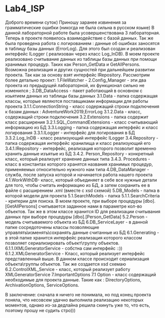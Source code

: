 # Lab4_ISP
Доброго времени суток) Приношу заранее извинения за грамматические ошибки (никогда не была сильна в русском языке)
В данной лабораторной работе была усовершенствована 3 лабораторная. Теперь в проекте появилось взаимодействие с базой данных.
Так же была проведена работа с логированием : данные об ошибках заносятся в таблицу базы данных (ErrorLog). Для этого был создан и реализован интерфейс ILogger ( реализован через класс Log_InDB).
В моем проекте реализовано считывание данных из таблицы базы данных при помощи хранимых процедур. Таких как Person_GetData и GetAllPersons. Возможна реализация и других сущностей при дальнейшем развитии проекта. Так как за основу взят интерфейс IRepository.
Рассмотрим более детально проект:
1.FileWatcher    -
2.Config_Manager - эти два проекта из предыдущей лабораторной, их функционал сильно не изменился ;
3.DB_DataAccess - пакет работающий в основном с изьятием данных из таблицы базы данных
  3.1.Data - папка содержащая классы, которые являются поставщиками информации для работы проекта 
    3.1.1.ConnectionString - класс содержащий строки подключения к базам данных : AdventureWork2019,ErrorLog
    3.1.2.Data - класс, содержащий строки подключения
  3.2.Extensions - папка содержит класс расширения 
    3.2.1.SQL_CommandExtensions - класс считывающий информацию из БД 
  3.3.Logging - папка содержащая интерфейс и класс логирования 
    3.3.1.ILogger - интерфейс для логирования в БД
    3.3.2.Log_InDB - класс реализующий интерфейс ILogger
  3.4.Repository - папка содержащая интерфейс хранилища и класс реализующий его
    3.4.1.IRepository - интерфейс, реализация которого позволит временно хранить данные изъятые из БД
    3.4.2. Person_Repository - конкретный класс, который реализует хранение данных типа <Person>
    3.4.3. Procedures - класс в константах которого хранятся названия хранимых процедур, применяемых относительно нужного нам типа
4.DB_DataManager - служба, после запуска которой и начинается работа нашего проекта
  4.1.WorkWithDB- класс, который объединяет в себе все нужные детали для того, чтобы считать информацию из БД, а затем сохранить ее в файле с расширением .xml (вместе с xsd схемой) 
5.DB_Models - папка в которой модели для проекта
  5.1.SearchModels - папка 
    5.1.1.SearchCriteria - критерии для поиска. В моем проекте, при выборе процедуры [dbo].[GetAllPersons] считывается заданное нами в параметре кол-во объектов. Так же в этом классе хранится ID для реализации считывания данных при выборе процедуры [dbo].[Person_GetData]
   5.2.Person - модель считываемого объекта из БД
6.DB_ServiceLayer - в данной папке сосредоточены классы позволяющие управлять\изменять\сохранять данные считанные из БД
  6.1.Generating - в этой папке хранится интерфейс реализация которого классом позволяет сериализировать объект\группу объектов. 
   6.1.1.IXMLGeneratorService - собстна сам интерфейс ::))
   6.1.2.XMLGeneratorService - Класс, который реализует интерфейс представленный выше. В данном классе происходит сериализация объекта\группы объектов. Так же создается xsd схемаю
  6.2.ControlXML_Service - класс, который реализует работу XMLGeneratorService
7.ImportantOptions 
  7.1 Option - класс содержащий необходимые для проекта данные. Такие как : DirectoryOptions, ArchivationOptions, ServiceOptions.
  
  В заключение: сначала я ничего не понимала, но под конец проекта поняла, что несовсем удачно выполнила реализацию некоторых моментов, однако из-за дедлайна решила скинуть уже то, что есть, поэтому прошу не судить стро))) 

